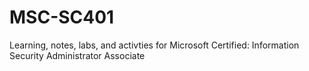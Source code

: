 # MSC-SC401
Learning, notes, labs, and activties for Microsoft Certified: Information Security Administrator Associate
